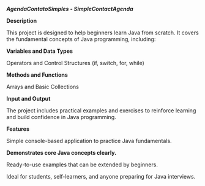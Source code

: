 ***AgendaContatoSimples - SimpleContactAgenda***


**Description**

This project is designed to help beginners learn Java from scratch. It covers the fundamental concepts of Java programming, including:

**Variables and Data Types**

Operators and Control Structures (if, switch, for, while)

**Methods and Functions**

Arrays and Basic Collections

**Input and Output**

The project includes practical examples and exercises to reinforce learning and build confidence in Java programming.

**Features**

Simple console-based application to practice Java fundamentals.

**Demonstrates core Java concepts clearly.**

Ready-to-use examples that can be extended by beginners.

Ideal for students, self-learners, and anyone preparing for Java interviews.
